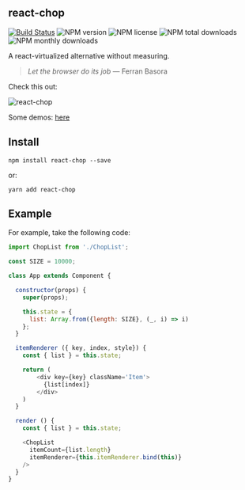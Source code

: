 ## react-chop

[![Build Status](https://travis-ci.org/react-chop/react-chop.svg?branch=master)](https://travis-ci.org/react-chop/react-chop)
![NPM version](https://img.shields.io/npm/v/react-chop.svg?style=flat)
![NPM license](https://img.shields.io/npm/l/react-chop.svg?style=flat)
![NPM total downloads](https://img.shields.io/npm/dt/react-chop.svg?style=flat)
![NPM monthly downloads](https://img.shields.io/npm/dm/react-chop.svg?style=flat)

A react-virtualized alternative without measuring.

> *Let the browser do its job* — Ferran Basora

Check this out:

![react-chop](https://cloud.githubusercontent.com/assets/135988/24015189/fb8c00de-0a87-11e7-9808-00256a43333e.gif)

Some demos: [here](https://)

## Install

```
npm install react-chop --save
```

or:

```
yarn add react-chop
```

## Example

For example, take the following code:

```js
import ChopList from './ChopList';

const SIZE = 10000;

class App extends Component {

  constructor(props) {
    super(props);

    this.state = {
      list: Array.from({length: SIZE}, (_, i) => i)
    };
  }

  itemRenderer ({ key, index, style}) {
    const { list } = this.state;

    return (
        <div key={key} className='Item'>
          {list[index]}
        </div>
    )
  }

  render () {
    const { list } = this.state;

    <ChopList
      itemCount={list.length}
      itemRenderer={this.itemRenderer.bind(this)}
    />
  }
}
```
